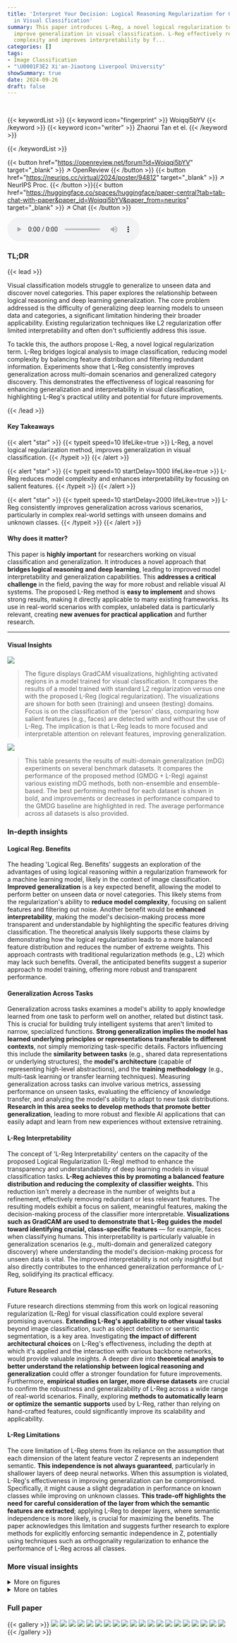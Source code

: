 ```yaml
---
title: 'Interpret Your Decision: Logical Reasoning Regularization for Generalization
  in Visual Classification'
summary: This paper introduces L-Reg, a novel logical regularization technique, to
  improve generalization in visual classification. L-Reg effectively reduces model
  complexity and improves interpretability by f...
categories: []
tags:
- Image Classification
- "\U0001F3E2 Xi'an-Jiaotong Liverpool University"
showSummary: true
date: 2024-09-26
draft: false
---
```


<br>

{{< keywordList >}}
{{< keyword icon="fingerprint" >}} Woiqqi5bYV {{< /keyword >}}
{{< keyword icon="writer" >}} Zhaorui Tan et el. {{< /keyword >}}
 
{{< /keywordList >}}

{{< button href="https://openreview.net/forum?id=Woiqqi5bYV" target="_blank" >}}
↗ OpenReview
{{< /button >}}
{{< button href="https://neurips.cc/virtual/2024/poster/94812" target="_blank" >}}
↗ NeurIPS Proc.
{{< /button >}}{{< button href="https://huggingface.co/spaces/huggingface/paper-central?tab=tab-chat-with-paper&paper_id=Woiqqi5bYV&paper_from=neurips" target="_blank" >}}
↗ Chat
{{< /button >}}



<audio controls>
    <source src="https://ai-paper-reviewer.com/Woiqqi5bYV/podcast.wav" type="audio/wav">
    Your browser does not support the audio element.
</audio>


### TL;DR


{{< lead >}}

Visual classification models struggle to generalize to unseen data and discover novel categories. This paper explores the relationship between logical reasoning and deep learning generalization.  The core problem addressed is the difficulty of generalizing deep learning models to unseen data and categories, a significant limitation hindering their broader applicability. Existing regularization techniques like L2 regularization offer limited interpretability and often don't sufficiently address this issue. 



To tackle this, the authors propose L-Reg, a novel logical regularization term. L-Reg bridges logical analysis to image classification, reducing model complexity by balancing feature distribution and filtering redundant information.  Experiments show that L-Reg consistently improves generalization across multi-domain scenarios and generalized category discovery. This demonstrates the effectiveness of logical reasoning for enhancing generalization and interpretability in visual classification, highlighting L-Reg's practical utility and potential for future improvements.

{{< /lead >}}


#### Key Takeaways

{{< alert "star" >}}
{{< typeit speed=10 lifeLike=true >}} L-Reg, a novel logical regularization method, improves generalization in visual classification. {{< /typeit >}}
{{< /alert >}}

{{< alert "star" >}}
{{< typeit speed=10 startDelay=1000 lifeLike=true >}} L-Reg reduces model complexity and enhances interpretability by focusing on salient features. {{< /typeit >}}
{{< /alert >}}

{{< alert "star" >}}
{{< typeit speed=10 startDelay=2000 lifeLike=true >}} L-Reg consistently improves generalization across various scenarios, particularly in complex real-world settings with unseen domains and unknown classes. {{< /typeit >}}
{{< /alert >}}

#### Why does it matter?
This paper is **highly important** for researchers working on visual classification and generalization.  It introduces a novel approach that **bridges logical reasoning and deep learning**, leading to improved model interpretability and generalization capabilities.  This **addresses a critical challenge** in the field, paving the way for more robust and reliable visual AI systems. The proposed L-Reg method is **easy to implement** and shows strong results, making it directly applicable to many existing frameworks. Its use in real-world scenarios with complex, unlabeled data is particularly relevant, creating **new avenues for practical application** and further research. 

------
#### Visual Insights



![](https://ai-paper-reviewer.com/Woiqqi5bYV/figures_0_1.jpg)

> The figure displays GradCAM visualizations, highlighting activated regions in a model trained for visual classification.  It compares the results of a model trained with standard L2 regularization versus one with the proposed L-Reg (logical regularization).  The visualizations are shown for both seen (training) and unseen (testing) domains.  Focus is on the classification of the 'person' class, comparing how salient features (e.g., faces) are detected with and without the use of L-Reg.  The implication is that L-Reg leads to more focused and interpretable attention on relevant features, improving generalization.





![](https://ai-paper-reviewer.com/Woiqqi5bYV/tables_6_1.jpg)

> This table presents the results of multi-domain generalization (mDG) experiments on several benchmark datasets.  It compares the performance of the proposed method (GMDG + L-Reg) against various existing mDG methods, both non-ensemble and ensemble-based. The best performing method for each dataset is shown in bold, and improvements or decreases in performance compared to the GMDG baseline are highlighted in red.  The average performance across all datasets is also provided.





### In-depth insights


#### Logical Reg. Benefits
The heading 'Logical Reg. Benefits' suggests an exploration of the advantages of using logical reasoning within a regularization framework for a machine learning model, likely in the context of image classification.  **Improved generalization** is a key expected benefit, allowing the model to perform better on unseen data or novel categories. This likely stems from the regularization's ability to **reduce model complexity**, focusing on salient features and filtering out noise.  Another benefit would be **enhanced interpretability**, making the model's decision-making process more transparent and understandable by highlighting the specific features driving classification. The theoretical analysis likely supports these claims by demonstrating how the logical regularization leads to a more balanced feature distribution and reduces the number of extreme weights. This approach contrasts with traditional regularization methods (e.g., L2) which may lack such benefits. Overall, the anticipated benefits suggest a superior approach to model training, offering more robust and transparent performance.

#### Generalization Across Tasks
Generalization across tasks examines a model's ability to apply knowledge learned from one task to perform well on another, related but distinct task.  This is crucial for building truly intelligent systems that aren't limited to narrow, specialized functions. **Strong generalization implies the model has learned underlying principles or representations transferable to different contexts**, not simply memorizing task-specific details.  Factors influencing this include the **similarity between tasks** (e.g., shared data representations or underlying structures), the **model's architecture** (capable of representing high-level abstractions), and the **training methodology** (e.g., multi-task learning or transfer learning techniques).  Measuring generalization across tasks can involve various metrics, assessing performance on unseen tasks, evaluating the efficiency of knowledge transfer, and analyzing the model's ability to adapt to new task distributions.  **Research in this area seeks to develop methods that promote better generalization**, leading to more robust and flexible AI applications that can easily adapt and learn from new experiences without extensive retraining.

#### L-Reg Interpretability
The concept of 'L-Reg Interpretability' centers on the capacity of the proposed Logical Regularization (L-Reg) method to enhance the transparency and understandability of deep learning models in visual classification tasks.  **L-Reg achieves this by promoting a balanced feature distribution and reducing the complexity of classifier weights.** This reduction isn't merely a decrease in the number of weights but a refinement, effectively removing redundant or less relevant features.  The resulting models exhibit a focus on salient, meaningful features, making the decision-making process of the classifier more interpretable.  **Visualizations such as GradCAM are used to demonstrate that L-Reg guides the model toward identifying crucial, class-specific features** — for example, faces when classifying humans. This interpretability is particularly valuable in generalization scenarios (e.g., multi-domain and generalized category discovery) where understanding the model's decision-making process for unseen data is vital.  The improved interpretability is not only insightful but also directly contributes to the enhanced generalization performance of L-Reg, solidifying its practical efficacy.

#### Future Research
Future research directions stemming from this work on logical reasoning regularization (L-Reg) for visual classification could explore several promising avenues. **Extending L-Reg's applicability to other visual tasks** beyond image classification, such as object detection or semantic segmentation, is a key area.  Investigating **the impact of different architectural choices** on L-Reg's effectiveness, including the depth at which it's applied and the interaction with various backbone networks, would provide valuable insights.  A deeper dive into **theoretical analysis to better understand the relationship between logical reasoning and generalization** could offer a stronger foundation for future improvements.  Furthermore, **empirical studies on larger, more diverse datasets** are crucial to confirm the robustness and generalizability of L-Reg across a wide range of real-world scenarios. Finally, exploring **methods to automatically learn or optimize the semantic supports** used by L-Reg, rather than relying on hand-crafted features, could significantly improve its scalability and applicability.

#### L-Reg Limitations
The core limitation of L-Reg stems from its reliance on the assumption that each dimension of the latent feature vector Z represents an independent semantic.  **This independence is not always guaranteed**, particularly in shallower layers of deep neural networks.  When this assumption is violated, L-Reg's effectiveness in improving generalization can be compromised.  Specifically, it might cause a slight degradation in performance on known classes while improving on unknown classes.  **This trade-off highlights the need for careful consideration of the layer from which the semantic features are extracted**; applying L-Reg to deeper layers, where semantic independence is more likely, is crucial for maximizing the benefits.  The paper acknowledges this limitation and suggests further research to explore methods for explicitly enforcing semantic independence in Z, potentially using techniques such as orthogonality regularization to enhance the performance of L-Reg across all classes.


### More visual insights

<details>
<summary>More on figures
</summary>


![](https://ai-paper-reviewer.com/Woiqqi5bYV/figures_1_1.jpg)

> This figure shows GradCAM visualizations for the 'person' class using the GMDG baseline model with and without L-Reg.  The visualizations highlight which parts of the image the model focuses on to identify the 'person' class in seen and unseen domains.  The key difference shown is that with L-Reg, the model focuses more on facial features, indicating improved interpretability and generalization.


![](https://ai-paper-reviewer.com/Woiqqi5bYV/figures_2_1.jpg)

> The figure visualizes the effects of L-Reg on the classifier's weights in a multi-domain generalization plus generalized category discovery setting using the PACS dataset.  Subfigure (a) shows heatmaps of the classifier weights, revealing a more balanced distribution and fewer extreme values with L-Reg. Subfigure (b) presents the distribution of classifier weight values for each class, demonstrating that L-Reg leads to simpler classifiers with reduced complexity. 


![](https://ai-paper-reviewer.com/Woiqqi5bYV/figures_3_1.jpg)

> This figure visualizes the distribution of latent features from models trained with and without L-Reg on the PACS dataset under the multi-domain generalization and generalized category discovery setting. It shows that L-Reg leads to a more balanced distribution of features, reducing complexity and improving generalization.


![](https://ai-paper-reviewer.com/Woiqqi5bYV/figures_8_1.jpg)

> This figure shows GradCAM visualizations comparing a model trained with L2 regularization only and a model trained with both L2 and L-Reg.  The visualizations highlight the model's attention when classifying the 'person' category across images from both seen and unseen domains. The L-Reg model demonstrates a focus on facial features even when presented with diverse image styles.


![](https://ai-paper-reviewer.com/Woiqqi5bYV/figures_17_1.jpg)

> This figure compares the prediction visualizations of a Multilayer Perceptron (MLP) model trained with different regularization techniques. The ground truth (GT) is shown alongside results from a base model, models regularized with L1 and L2, and a model using the proposed L-Reg.  The visualizations highlight the differences in how each regularization method affects the model's ability to learn and generalize from the training data. The visualizations show the model's output across the entire input space and is a contour plot showing the model's prediction values. The differences in the contour plots suggest that L-Reg might lead to better generalization performance than the other methods.


![](https://ai-paper-reviewer.com/Woiqqi5bYV/figures_26_1.jpg)

> This figure shows GradCAM visualizations, highlighting the model's attention during classification.  The top row illustrates a model trained without L-Reg (logical reasoning regularization), showcasing ambiguous attention across both seen and unseen domains when classifying a person. The bottom row shows a model trained with L-Reg, demonstrating focused attention on facial features—a key characteristic for identifying a person—regardless of domain.  The comparison highlights L-Reg's ability to improve model interpretability and generalization.


![](https://ai-paper-reviewer.com/Woiqqi5bYV/figures_27_1.jpg)

> This figure shows GradCAM visualizations for the known class 'elephant' using GMDG with and without L-Reg. The results demonstrate that L-Reg improves generalization across seen and unseen domains by focusing on salient features (long noses, teeth, and big ears). However, it also highlights a limitation where this approach may compromise performance in domains with less distinctive features (e.g., sketch).


![](https://ai-paper-reviewer.com/Woiqqi5bYV/figures_28_1.jpg)

> This figure shows GradCAM visualizations for the classification of giraffes in the PACS dataset. The model was trained using the GMDG method, both with and without L-Reg. The visualizations highlight the areas of the images that are most important for classification.  In the model trained with L-Reg, the visualizations clearly focus on the long necks of the giraffes, regardless of whether the images are from the seen or unseen domains. This illustrates the model's improved ability to generalize to unseen data when using L-Reg.


![](https://ai-paper-reviewer.com/Woiqqi5bYV/figures_29_1.jpg)

> The figure shows GradCAM visualizations for the 'person' class in seen and unseen domains.  The visualizations compare models trained with and without the proposed Logical Reasoning Regularization (L-Reg).  The goal is to illustrate how L-Reg improves the model's ability to identify salient features (such as faces) for classifying the 'person' class, even in unseen domains, leading to better generalization.


![](https://ai-paper-reviewer.com/Woiqqi5bYV/figures_30_1.jpg)

> This figure uses GradCAM to visualize the features used by a model for classifying the 'person' class.  It shows visualizations for images from both seen and unseen domains. The left column shows the model trained with only L2 regularization; the right column shows the model trained with both L2 and the proposed L-Reg. The visualization highlights the difference in attention: the L-Reg model focuses more on salient features like faces, showcasing improved interpretability and generalization.


![](https://ai-paper-reviewer.com/Woiqqi5bYV/figures_31_1.jpg)

> This figure shows GradCAM visualizations, highlighting the model's attention areas when classifying images. The visualizations are separated into two groups: images trained without L-Reg and images trained with L-Reg. Each group shows a comparison across four different domains (art painting, photo, sketch, and cartoon). The visualizations reveal that images with L-Reg consistently focuses on human faces as salient features, improving the model's interpretability and generalization to unseen data, such as images from unseen domains or novel classes. 


</details>




<details>
<summary>More on tables
</summary>


![](https://ai-paper-reviewer.com/Woiqqi5bYV/tables_7_1.jpg)
> This table shows the average accuracy results across six image datasets (CIFAR10, CIFAR100, ImageNet-100, CUB, Stanford Cars, and Herbarium19) for the Generalized Category Discovery (GCD) task.  The results are broken down by the model's performance on all classes, known classes, and unknown classes. The table compares the performance of the PIM model (a baseline method for GCD) with and without the addition of the L-Reg (Logical Reasoning Regularization). Improvements from the PIM model are highlighted in red, and degradations are shown in blue.  The results demonstrate that L-Reg improves overall performance, particularly for unknown classes, despite slightly impacting the accuracy of known classes in some cases.

![](https://ai-paper-reviewer.com/Woiqqi5bYV/tables_7_2.jpg)
> This table presents the average accuracy results across five benchmark datasets (PACS, VLCS, OfficeHome, TerraIncognita, and DomainNet) for the multi-domain generalization plus generalized category discovery (mDG+GCD) task.  It compares the performance of several methods (ERM, PIM, MIRO, GMDG) with and without the proposed L-Reg.  The accuracy is broken down into three categories: all classes, known classes, and unknown classes.  The 'Domain gap' column indicates whether the domain gap was minimized or not sufficiently minimized during training. The improvements or degradations brought by L-Reg compared to each baseline model are highlighted in red and blue, respectively. The table shows that in the minimized domain gap settings, the addition of L-Reg consistently improved performance on all three metrics.

![](https://ai-paper-reviewer.com/Woiqqi5bYV/tables_8_1.jpg)
> This table presents the average results of applying the L-Reg (Logic Regularization) technique to different layers of a deep learning model for the task of domain generalization on the PACS dataset. It shows the impact of applying L-Reg to only the deep layers versus applying it to both earlier and deeper layers of the model. The results are compared against a baseline GMDG (Generalized Multi-Domain Generalization) model without L-Reg.  The metrics reported are overall accuracy, accuracy on known classes, and accuracy on unknown classes.

![](https://ai-paper-reviewer.com/Woiqqi5bYV/tables_9_1.jpg)
> This table compares the proposed method's multi-domain generalization performance against several existing methods across five datasets (PACS, VLCS, OfficeHome, TerraIncognita, and DomainNet).  The table shows the average accuracy for each method on each dataset.  The best performing method in each dataset group (non-ensemble and ensemble) is highlighted in bold.  The table also highlights in red whether the proposed method improves or degrades the performance compared to the GMDG baseline.

![](https://ai-paper-reviewer.com/Woiqqi5bYV/tables_18_1.jpg)
> This table presents the average accuracy results across various datasets for the Generalized Category Discovery (GCD) task using the PIM model with and without L-Reg. The accuracy is broken down into three categories: overall, known classes, and unknown classes.  Positive improvements from using L-Reg are highlighted in red, while negative impacts are shown in blue. This gives a concise overview of the performance gains or losses from applying L-Reg to the PIM model in different datasets and classes.

![](https://ai-paper-reviewer.com/Woiqqi5bYV/tables_18_2.jpg)
> This table compares the performance of the proposed L-Reg method with various existing multi-domain generalization (mDG) methods across five benchmark datasets (PACS, VLCS, OfficeHome, TerraIncognita, and DomainNet).  The best-performing method in each dataset and each group (ensemble vs. non-ensemble) is highlighted in bold.  The table shows the average accuracy across different test domains for each method, and importantly, highlights in red where the proposed method improves or degrades upon the existing state-of-the-art method GMDG.

![](https://ai-paper-reviewer.com/Woiqqi5bYV/tables_19_1.jpg)
> This table presents the results of multi-domain generalization experiments using the ERM (Empirical Risk Minimization) baseline on the TerraIncognita dataset.  It compares the performance of ERM alone against ERM with L-Reg (Logical Regularization), ERM with Ortho-Reg (Orthogonality Regularization), and ERM with both L-Reg and Ortho-Reg.  The goal is to demonstrate the effectiveness of L-Reg in improving generalization performance, even when compared to other regularization techniques.

![](https://ai-paper-reviewer.com/Woiqqi5bYV/tables_19_2.jpg)
> This table presents a comparison of the proposed method's performance against existing state-of-the-art multi-domain generalization (mDG) methods.  The comparison includes both non-ensemble and ensemble methods. The best performing method in each category is highlighted in bold, and improvements or degradations relative to the GMDG baseline are indicated in red.

![](https://ai-paper-reviewer.com/Woiqqi5bYV/tables_22_1.jpg)
> This table compares the proposed method's performance on multi-domain generalization (mDG) tasks against several state-of-the-art baselines across five benchmark datasets (PACS, VLCS, OfficeHome, TerraIncognita, and DomainNet).  The table shows the average accuracy for each method on each dataset, highlighting the best-performing method in each group.  Improvements or reductions compared to the GMDG baseline are indicated in red. This provides a quantitative evaluation of the proposed method's ability to generalize across different domains.

![](https://ai-paper-reviewer.com/Woiqqi5bYV/tables_22_2.jpg)
> This table presents the results of multi-domain generalization (mDG) experiments on five benchmark datasets (PACS, VLCS, OfficeHome, TerraIncognita, and DomainNet).  It compares the performance of the proposed method (GMDG + L-Reg) against several state-of-the-art mDG methods, both ensemble and non-ensemble. The table shows the average accuracy across different test domains for each method, highlighting the best performance in each group and indicating improvements or degradations compared to the GMDG baseline.

![](https://ai-paper-reviewer.com/Woiqqi5bYV/tables_22_3.jpg)
> This table presents a comparison of the proposed method's performance on multi-domain generalization (mDG) tasks against various existing non-ensemble and ensemble methods. The results are shown for five real-world benchmark datasets: PACS, VLCS, OfficeHome, TerraIncognita, and DomainNet.  The best performing method for each dataset and method category (non-ensemble, ensemble) is highlighted in bold.  The table also highlights (in red) whether the proposed method shows improvement or degradation in comparison to the GMDG (generalized multi-domain generalization) baseline.  This allows for easy assessment of the relative performance gains or losses achieved by the proposed approach across different datasets and in comparison to state-of-the-art techniques.

![](https://ai-paper-reviewer.com/Woiqqi5bYV/tables_22_4.jpg)
> This table compares the proposed method's multi-domain generalization (mDG) performance against various existing mDG methods across five benchmark datasets (PACS, VLCS, OfficeHome, TerraIncognita, and DomainNet).  The results are presented as average accuracy with standard deviation across three trials.  The table highlights the best-performing method in each dataset and shows the improvement or degradation relative to the GMDG baseline when L-Reg is added. This provides a quantitative assessment of L-Reg's impact on mDG performance.

![](https://ai-paper-reviewer.com/Woiqqi5bYV/tables_22_5.jpg)
> This table compares the performance of the proposed method (GMDG + L-Reg) against several existing multi-domain generalization (mDG) methods on five benchmark datasets (PACS, VLCS, OfficeHome, TerraIncognita, and DomainNet).  The table shows the average accuracy across different test domains for each method, highlighting the best-performing method in each group.  Improvements or degradations relative to the GMDG baseline are indicated. The results demonstrate the effectiveness of the proposed L-Reg in enhancing the generalization performance of GMDG, especially in scenarios where the GMDG baseline achieves relatively low accuracy.

![](https://ai-paper-reviewer.com/Woiqqi5bYV/tables_23_1.jpg)
> This table compares the proposed method's performance on multi-domain generalization (mDG) tasks against various other existing methods.  The results are presented across five different benchmark datasets (PACS, VLCS, OfficeHome, TerraIncognita, and DomainNet). The table highlights the best performing methods for each dataset and indicates improvements or reductions in performance when using the proposed approach compared to a state-of-the-art GMDG baseline. The best results for each dataset are indicated in bold, and improvements or degradations from the GMDG baseline are highlighted in red.

![](https://ai-paper-reviewer.com/Woiqqi5bYV/tables_23_2.jpg)
> This table presents a comparison of the proposed method's performance on multi-domain generalization (mDG) tasks against several existing non-ensemble and ensemble methods.  The results are shown across five benchmark datasets (PACS, VLCS, OfficeHome, TerraIncognita, and DomainNet). The best performing method in each dataset group is highlighted in bold, and improvements or degradations relative to the GMDG baseline (a state-of-the-art method) are indicated in red.

![](https://ai-paper-reviewer.com/Woiqqi5bYV/tables_23_3.jpg)
> This table compares the performance of the proposed L-Reg method with other state-of-the-art multi-domain generalization (mDG) methods across five benchmark datasets (PACS, VLCS, OfficeHome, TerraIncognita, and DomainNet).  The table shows the average accuracy for each method on each dataset, highlighting the best-performing method in bold and indicating improvements or degradations compared to the GMDG baseline (with L-Reg). This provides a quantitative comparison to demonstrate the effectiveness of L-Reg in improving generalization performance in mDG tasks.

![](https://ai-paper-reviewer.com/Woiqqi5bYV/tables_23_4.jpg)
> This table compares the proposed method's performance on multi-domain generalization (mDG) tasks against various existing non-ensemble and ensemble methods across five benchmark datasets (PACS, VLCS, OfficeHome, TerraIncognita, and DomainNet).  The best performing method in each dataset group is highlighted in bold, illustrating the relative improvement or decline introduced by the proposed method compared to a strong baseline (GMDG).  Red highlighting indicates performance changes relative to the GMDG baseline.

![](https://ai-paper-reviewer.com/Woiqqi5bYV/tables_24_1.jpg)
> This table compares the performance of the proposed method (GMDG + L-Reg) with several other multi-domain generalization (mDG) methods on five benchmark datasets (PACS, VLCS, OfficeHome, TerraIncognita, and DomainNet).  The results show the average accuracy across all test domains for each method and highlight the best performance within each group of methods. The table also indicates improvements or degradations compared to the GMDG baseline.

![](https://ai-paper-reviewer.com/Woiqqi5bYV/tables_24_2.jpg)
> This table presents a comparison of the proposed method's performance on multi-domain generalization (MDG) tasks against several existing MDG methods.  The comparison is made across five benchmark datasets (PACS, VLCS, OfficeHome, TerraIncognita, and DomainNet). For each dataset and method, the average accuracy across different domains is reported. The best-performing method in each group (non-ensemble, ensemble) is highlighted in bold, and improvements or degradations relative to the GMDG baseline (a state-of-the-art method) are highlighted in red. This allows for a direct assessment of the effectiveness of the proposed method in comparison to existing approaches.

![](https://ai-paper-reviewer.com/Woiqqi5bYV/tables_24_3.jpg)
> This table compares the performance of the proposed method (GMDG + L-Reg) against various existing multi-domain generalization (mDG) methods on five benchmark datasets (PACS, VLCS, OfficeHome, TerraIncognita, and DomainNet).  The table shows the average accuracy across different test domains for each method.  Improvements and degradations relative to the GMDG baseline are highlighted to show the effectiveness of the proposed method.

![](https://ai-paper-reviewer.com/Woiqqi5bYV/tables_24_4.jpg)
> This table compares the performance of the proposed method (GMDG + L-Reg) with several other state-of-the-art multi-domain generalization (mDG) methods on five benchmark datasets (PACS, VLCS, OfficeHome, TerraIncognita, and DomainNet).  The results are presented as the average accuracy across different test domains, with the best results for each group of methods highlighted in bold.  Improvements or degradations compared to the GMDG baseline are indicated in red.

![](https://ai-paper-reviewer.com/Woiqqi5bYV/tables_24_5.jpg)
> This table compares the performance of the proposed method (GMDG + L-Reg) with several existing multi-domain generalization (mDG) methods on five benchmark datasets (PACS, VLCS, OfficeHome, TerraIncognita, and DomainNet).  The table shows the average accuracy across different test domains for each method and highlights the best performing method in each category.  Improvements or degradations compared to the GMDG baseline are indicated in red.

![](https://ai-paper-reviewer.com/Woiqqi5bYV/tables_25_1.jpg)
> This table presents a comparison of the proposed method's performance on multi-domain generalization (mDG) tasks against several existing non-ensemble and ensemble methods across five benchmark datasets (PACS, VLCS, OfficeHome, TerraIncognita, and DomainNet).  The best performing method for each dataset is highlighted in bold, and improvements or degradations compared to the GMDG baseline (a state-of-the-art method) are indicated in red. The average accuracy across all datasets is also provided for each method.

</details>




### Full paper

{{< gallery >}}
<img src="https://ai-paper-reviewer.com/Woiqqi5bYV/1.png" class="grid-w50 md:grid-w33 xl:grid-w25" />
<img src="https://ai-paper-reviewer.com/Woiqqi5bYV/2.png" class="grid-w50 md:grid-w33 xl:grid-w25" />
<img src="https://ai-paper-reviewer.com/Woiqqi5bYV/3.png" class="grid-w50 md:grid-w33 xl:grid-w25" />
<img src="https://ai-paper-reviewer.com/Woiqqi5bYV/4.png" class="grid-w50 md:grid-w33 xl:grid-w25" />
<img src="https://ai-paper-reviewer.com/Woiqqi5bYV/5.png" class="grid-w50 md:grid-w33 xl:grid-w25" />
<img src="https://ai-paper-reviewer.com/Woiqqi5bYV/6.png" class="grid-w50 md:grid-w33 xl:grid-w25" />
<img src="https://ai-paper-reviewer.com/Woiqqi5bYV/7.png" class="grid-w50 md:grid-w33 xl:grid-w25" />
<img src="https://ai-paper-reviewer.com/Woiqqi5bYV/8.png" class="grid-w50 md:grid-w33 xl:grid-w25" />
<img src="https://ai-paper-reviewer.com/Woiqqi5bYV/9.png" class="grid-w50 md:grid-w33 xl:grid-w25" />
<img src="https://ai-paper-reviewer.com/Woiqqi5bYV/10.png" class="grid-w50 md:grid-w33 xl:grid-w25" />
<img src="https://ai-paper-reviewer.com/Woiqqi5bYV/11.png" class="grid-w50 md:grid-w33 xl:grid-w25" />
<img src="https://ai-paper-reviewer.com/Woiqqi5bYV/12.png" class="grid-w50 md:grid-w33 xl:grid-w25" />
<img src="https://ai-paper-reviewer.com/Woiqqi5bYV/13.png" class="grid-w50 md:grid-w33 xl:grid-w25" />
<img src="https://ai-paper-reviewer.com/Woiqqi5bYV/14.png" class="grid-w50 md:grid-w33 xl:grid-w25" />
<img src="https://ai-paper-reviewer.com/Woiqqi5bYV/15.png" class="grid-w50 md:grid-w33 xl:grid-w25" />
<img src="https://ai-paper-reviewer.com/Woiqqi5bYV/16.png" class="grid-w50 md:grid-w33 xl:grid-w25" />
<img src="https://ai-paper-reviewer.com/Woiqqi5bYV/17.png" class="grid-w50 md:grid-w33 xl:grid-w25" />
<img src="https://ai-paper-reviewer.com/Woiqqi5bYV/18.png" class="grid-w50 md:grid-w33 xl:grid-w25" />
<img src="https://ai-paper-reviewer.com/Woiqqi5bYV/19.png" class="grid-w50 md:grid-w33 xl:grid-w25" />
<img src="https://ai-paper-reviewer.com/Woiqqi5bYV/20.png" class="grid-w50 md:grid-w33 xl:grid-w25" />
{{< /gallery >}}